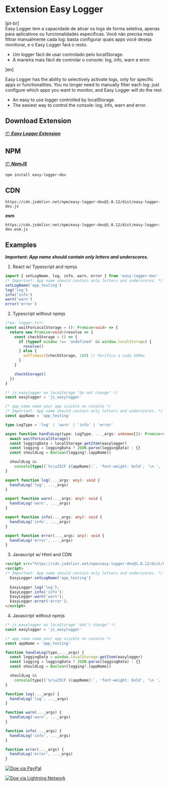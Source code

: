 # Extension Easy Logger
[pt-br]   
Easy Logger tem a capacidade de ativar os logs de forma seletiva, apenas para aplicativos ou funcionalidades específicas. Você não precisa mais filtrar manualmente cada log: basta configurar quais apps você deseja monitorar, e o Easy Logger fará o resto.
- Um logger fácil de usar controlado pelo localStorage.
- A maneira mais fácil de controlar o console: log, info, warn e error.

[en]

Easy Logger has the ability to selectively activate logs, only for specific apps or functionalities. You no longer need to manually filter each log: just configure which apps you want to monitor, and Easy Logger will do the rest.

- An easy to use logger controlled by localStorage.
- The easiest way to control the console: log, info, warn and error.


## Download Extension
[ 📦 ***Easy Logger Extension***](https://chromewebstore.google.com/detail/easy-logger/enoegidahmndmbflkcnanembemogpddp)

## NPM
[ 📦 ***NpmJS***](https://www.npmjs.com/package/easy-logger-dev)

```bash
npm install easy-logger-dev
```
## CDN 
```
https://cdn.jsdelivr.net/npm/easy-logger-dev@1.0.12/dist/easy-logger-dev.js
```
**esm**
```
https://cdn.jsdelivr.net/npm/easy-logger-dev@1.0.12/dist/easy-logger-dev.esm.js
```

## Examples
***Important: App name should contain only letters and underscores.***

1. React w/ Typescript and npmjs
```ts
import { setLogName, log, info, warn, error } from 'easy-logger-dev'
/* Important: App name should contain only letters and underscores. */
setLogName('app_testing')
log('log')
info('info')
warn('warn')
error('error')
```
2. Typescript without npmjs
```ts
/*ex: logger.ts*/
const waitForLocalStorage = (): Promise<void> => {
  return new Promise<void>(resolve => {
    const checkStorage = () => {
      if (typeof window !== 'undefined' && window.localStorage) {
        resolve()
      } else {
        setTimeout(checkStorage, 100) // Verifica a cada 100ms
      }
    }

    checkStorage()
  })
}

/* js_easylogger on locaStorage "do not change" */
const easylogger = 'js_easylogger'

/* app_name name your app visible on console */
/* Important: App name should contain only letters and underscores. */
const appName = 'app_testing'

type LogType = 'log' | 'warn' | 'info' | 'error'

async function handleLog(type: LogType, ..._args: unknown[]): Promise<void> {
  await waitForLocalStorage()
  const loggingData = localStorage.getItem(easylogger)
  const logging = loggingData ? JSON.parse(loggingData) : {}
  const shouldLog = Boolean(logging?.[appName])

  shouldLog &&
    console[type](`%c\u25CF ${appName}:`, 'font-weight: bold', '\n ', ..._args)
}

export function log(..._args: any): void {
  handleLog('log', ..._args)
}

export function warn(..._args: any): void {
  handleLog('warn', ..._args)
}

export function info(..._args: any): void {
  handleLog('info', ..._args)
}

export function error(..._args: any): void {
  handleLog('error', ..._args)
}
```
3. Javascript w/ Html and CDN
```html
<script src="https://cdn.jsdelivr.net/npm/easy-logger-dev@1.0.12/dist/easy-logger-dev.js"></script>
<script>
/* Important: App name should contain only letters and underscores. */
  EasyLogger.setLogName('app_testing')
  
  EasyLogger.log('log');
  EasyLogger.info('info');
  EasyLogger.warn('warn');
  EasyLogger.error('error');
</script>
```

4. Javascript without npmjs
```js
/* js_easylogger on locaStorage "don't change" */
const easylogger = 'js_easylogger'

/* app_name name your app visible on console */
const appName = 'app_testing'

function handleLog(type,..._args) {
  const loggingData = window.localStorage.getItem(easylogger)
  const logging = loggingData ? JSON.parse(loggingData) : {}
  const shouldLog = Boolean(logging?.[appName])

  shouldLog &&
    console[type](`%c\u25CF ${appName}:`, 'font-weight: bold', '\n ', ..._args)
}

function log(..._args) {
  handleLog('log', ..._args)
}

function warn(..._args) {
  handleLog('warn', ..._args)
}

function info(..._args) {
  handleLog('info', ..._args)
}

function error(..._args) {
  handleLog('error', ..._args)
}
```

[![Doe via PayPal](https://img.shields.io/badge/Doe-via%20PayPal-blue)](https://www.paypal.com/donate/?hosted_button_id=SGZ4XU7T4GR7E)

[![Doe via Lightning Network](https://img.shields.io/badge/Doe-via%20Lightning%20Network-orange)](https://getalby.com/p/hiddenuuid)
